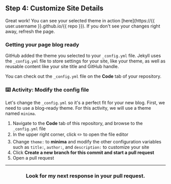 ## Step 4: Customize Site Details

Great work! You can see your selected theme in action [here](https://{{ user.username }}.github.io/{{ repo }}). If you don't see your changes right away, refresh the page.

### Getting your page blog ready

GitHub added the theme you selected to your `_config.yml` file. Jekyll uses the `_config.yml` file to store  settings for your site, like your theme, as well as reusable content like your site title and GitHub handle.

You can check out the `_config.yml` file on the **Code** tab of your repository.

### :keyboard: Activity: Modify the config file

Let's change the `_config.yml` so it's a perfect fit for your new blog. First, we need to use a blog-ready theme. For this activity, we will use a theme named `minima`.

1. Navigate to the **Code** tab of this repository, and browse to the `_config.yml` file
1. In the upper right corner, click :pencil2: to open the file editor
1. Change `theme:` to **minima** and modify the other configuration variables such as `title:`, `author:`, and `description:` to customize your site
1. Click **Create a new branch for this commit and start a pull request**
1. Open a pull request

<hr>
<h3 align="center">Look for my next response in your pull request.</h3>
